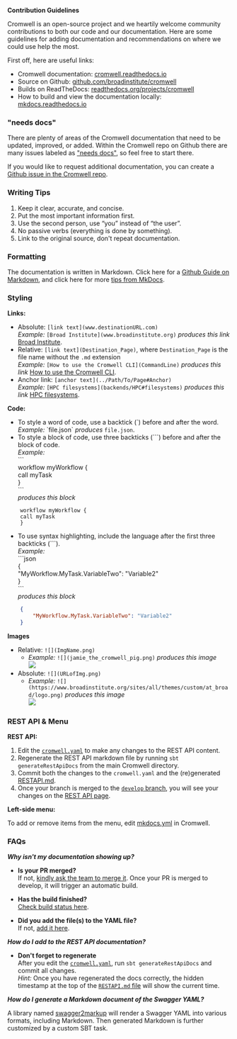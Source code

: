 **Contribution Guidelines**

Cromwell is an open-source project and we heartily welcome community contributions to both our code and our documentation. Here are some guidelines for adding documentation and recommendations on where we could use help the most. 

First off, here are useful links:

* Cromwell documentation: [cromwell.readthedocs.io](http://cromwell.readthedocs.io)
* Source on Github: [github.com/broadinstitute/cromwell](https://github.com/broadinstitute/cromwell/tree/develop/docs)
* Builds on ReadTheDocs: [readthedocs.org/projects/cromwell](https://readthedocs.org/projects/cromwell/builds/)
* How to build and view the documentation locally: [mkdocs.readthedocs.io](https://mkdocs.readthedocs.io/en/stable/#installation)

### "needs docs"

There are plenty of areas of the Cromwell documentation that need to be updated, improved, or added. Within the Cromwell repo on Github there are many issues labeled as ["needs docs"](https://github.com/broadinstitute/cromwell/issues?q=is%3Aopen+is%3Aissue+label%3A%22needs+docs%22), so feel free to start there. 

If you would like to request additional documentation, you can create a [Github issue in the Cromwell repo](https://github.com/broadinstitute/cromwell/issues/new).

### Writing Tips

1. Keep it clear, accurate, and concise.
2. Put the most important information first.
3. Use the second person, use “you” instead of “the user”.
4. No passive verbs (everything is done by something).
5. Link to the original source, don't repeat documentation. 

### Formatting

The documentation is written in Markdown. Click here for a [Github Guide on Markdown](https://guides.github.com/features/mastering-markdown/), and click here for more [tips from MkDocs](http://www.mkdocs.org/user-guide/writing-your-docs/).

### Styling

**Links:**

* Absolute: `[link text](www.destinationURL.com)`  
_Example:_ `[Broad Institute](www.broadinstitute.org)` _produces this link_ [Broad Institute](www.broadinstitute.org).
* Relative: `[link text](Destination_Page)`, where `Destination_Page` is the file name without the `.md` extension  
_Example:_ `[How to use the Cromwell CLI](CommandLine)` _produces this link_ [How to use the Cromwell CLI](CommandLine).
* Anchor link: `[anchor text](../Path/To/Page#Anchor)`  
_Example:_ `[HPC filesystems](backends/HPC#filesystems)` _produces this link_ [HPC filesystems](backends/HPC#filesystems).

**Code:**

* To style a word of code, use a backtick (\`) before and after the word.  
_Example:_ \`file.json\` _produces_ `file.json`. 
* To style a block of code, use three backticks (\`\`\`) before and after the block of code.  
_Example:_  
	\`\`\`  
		workflow myWorkflow {  
		call myTask  
		}  
	\`\`\`  
_produces this block_  
```  
	workflow myWorkflow {  
	call myTask  
	}  
```  
* To use syntax highlighting, include the language after the first three backticks (\`\`\`).  
_Example:_   
	\`\`\`json  
		\{  
		    "MyWorkflow.MyTask.VariableTwo": "Variable2"  
		\}  
	\`\`\`	
_produces this block_  
```json  
	{
	    "MyWorkflow.MyTask.VariableTwo": "Variable2"
	}
```	

**Images**

* Relative: `![](ImgName.png)`
	* _Example:_ `![](jamie_the_cromwell_pig.png)` _produces this image_  
	![](jamie_the_cromwell_pig.png)  
* Absolute: `![](URLofImg.png)`
	* _Example:_ `![](https://www.broadinstitute.org/sites/all/themes/custom/at_broad/logo.png)` _produces this image_  
	![](https://www.broadinstitute.org/sites/all/themes/custom/at_broad/logo.png)  

### REST API & Menu

**REST API:**

1. Edit the [`cromwell.yaml`](https://github.com/broadinstitute/cromwell/blob/develop/engine/src/main/resources/swagger/cromwell.yaml) to make any changes to the REST API content.  
2. Regenerate the REST API markdown file by running `sbt generateRestApiDocs` from the main Cromwell directory.
3. Commit both the changes to the `cromwell.yaml` and the (re)generated [RESTAPI.md](https://github.com/broadinstitute/cromwell/blob/develop/docs/api/RESTAPI.md).
4. Once your branch is merged to the [`develop` branch](https://github.com/broadinstitute/cromwell/tree/develop), you will see your changes on the [REST API page](api/RESTAPI/).

**Left-side menu:**

To add or remove items from the menu, edit [mkdocs.yml](https://github.com/broadinstitute/cromwell/blob/develop/mkdocs.yml) in Cromwell.

### FAQs

**_Why isn't my documentation showing up?_** 

* **Is your PR merged?**  
If not, [kindly ask the team to merge it](https://github.com/broadinstitute/cromwell/pulls). Once your PR is merged to develop, it will trigger an automatic build.  

* **Has the build finished?**   
[Check build status here](https://readthedocs.org/projects/cromwell/builds/).

* **Did you add the file(s) to the YAML file?**  
If not, [add it here](https://github.com/broadinstitute/cromwell/blob/develop/mkdocs.yml).

**_How do I add to the REST API documentation?_**

* **Don't forget to regenerate**  
After you edit the [`cromwell.yaml`](https://github.com/broadinstitute/cromwell/blob/develop/engine/src/main/resources/swagger/cromwell.yaml), run `sbt generateRestApiDocs` and commit all changes.  
_Hint:_ Once you have regenerated the docs correctly, the hidden timestamp at the top of the [`RESTAPI.md` file](https://raw.githubusercontent.com/broadinstitute/cromwell/develop/docs/api/RESTAPI.md) will show the current time.

**_How do I generate a Markdown document of the Swagger YAML?_**

A library named [swagger2markup](https://github.com/Swagger2Markup/swagger2markup) will render a Swagger YAML into various formats, including Markdown. Then generated Markdown is further customized by a custom SBT task.
```